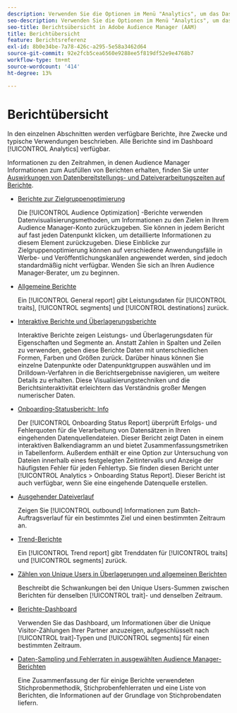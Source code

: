 ```yaml
---
description: Verwenden Sie die Optionen im Menü "Analytics", um das Dashboard und verschiedene Berichte anzuzeigen.
seo-description: Verwenden Sie die Optionen im Menü "Analytics", um das Dashboard und verschiedene Berichte in Adobe Audience Manager anzuzeigen (AAM).
seo-title: Berichtsübersicht in Adobe Audience Manager (AAM)
title: Berichtübersicht
feature: Berichtsreferenz
exl-id: 8b0e34be-7a78-426c-a295-5e58a3462d64
source-git-commit: 92e2fcb5cea6560e9288ee5f819df52e9e4768b7
workflow-type: tm+mt
source-wordcount: '414'
ht-degree: 13%

---
```


# Berichtübersicht

In den einzelnen Abschnitten werden verfügbare Berichte, ihre Zwecke und typische Verwendungen beschrieben. Alle Berichte sind im Dashboard [!UICONTROL Analytics] verfügbar.

Informationen zu den Zeitrahmen, in denen Audience Manager Informationen zum Ausfüllen von Berichten erhalten, finden Sie unter [Auswirkungen von Datenbereitstellungs- und Dateiverarbeitungszeiten auf Berichte](/help/using/reference/reporting-file-transfer-timeframe.md).

* [Berichte zur Zielgruppenoptimierung](/help/using/reporting/audience-optimization-reports/audience-optimization-reports.md)

   Die [!UICONTROL Audience Optimization] -Berichte verwenden Datenvisualisierungsmethoden, um Informationen zu den Zielen in Ihrem Audience Manager-Konto zurückzugeben. Sie können in jedem Bericht auf fast jeden Datenpunkt klicken, um detaillierte Informationen zu diesem Element zurückzugeben. Diese Einblicke zur Zielgruppenoptimierung können auf verschiedene Anwendungsfälle in Werbe- und Veröffentlichungskanälen angewendet werden, sind jedoch standardmäßig nicht verfügbar. Wenden Sie sich an Ihren Audience Manager-Berater, um zu beginnen.

* [Allgemeine Berichte](/help/using/reporting/general-reports.md)

   Ein [!UICONTROL General report] gibt Leistungsdaten für [!UICONTROL traits], [!UICONTROL segments] und [!UICONTROL destinations] zurück.

* [Interaktive Berichte und Überlagerungsberichte](/help/using/reporting/dynamic-reports/dynamic-reports.md)

   Interaktive Berichte zeigen Leistungs- und Überlagerungsdaten für Eigenschaften und Segmente an. Anstatt Zahlen in Spalten und Zeilen zu verwenden, geben diese Berichte Daten mit unterschiedlichen Formen, Farben und Größen zurück. Darüber hinaus können Sie einzelne Datenpunkte oder Datenpunktgruppen auswählen und im Drilldown-Verfahren in die Berichtsergebnisse navigieren, um weitere Details zu erhalten. Diese Visualisierungstechniken und die Berichtsinteraktivität erleichtern das Verständnis großer Mengen numerischer Daten.

* [Onboarding-Statusbericht: Info](/help/using/reporting/onboarding-status-report.md)

   Der [!UICONTROL Onboarding Status Report] überprüft Erfolgs- und Fehlerquoten für die Verarbeitung von Datensätzen in Ihren eingehenden Datenquellendateien. Dieser Bericht zeigt Daten in einem interaktiven Balkendiagramm an und bietet Zusammenfassungsmetriken in Tabellenform. Außerdem enthält er eine Option zur Untersuchung von Dateien innerhalb eines festgelegten Zeitintervalls und Anzeige der häufigsten Fehler für jeden Fehlertyp. Sie finden diesen Bericht unter [!UICONTROL Analytics > Onboarding Status Report]. Dieser Bericht ist auch verfügbar, wenn Sie eine eingehende Datenquelle erstellen.

* [Ausgehender Dateiverlauf](/help/using/reporting/outbound-history-report.md)

   Zeigen Sie [!UICONTROL outbound] Informationen zum Batch-Auftragsverlauf für ein bestimmtes Ziel und einen bestimmten Zeitraum an.

* [Trend-Berichte](/help/using/reporting/trend-reports.md)

   Ein [!UICONTROL Trend report] gibt Trenddaten für [!UICONTROL traits] und [!UICONTROL segments] zurück.

* [Zählen von Unique Users in Überlagerungen und allgemeinen Berichten](/help/using/reporting/unique-user-counts.md)

   Beschreibt die Schwankungen bei den Unique Users-Summen zwischen Berichten für denselben [!UICONTROL trait]- und denselben Zeitraum.

* [Berichte-Dashboard](/help/using/reporting/trend-reports.md)

   Verwenden Sie das Dashboard, um Informationen über die Unique Visitor-Zählungen Ihrer Partner anzuzeigen, aufgeschlüsselt nach [!UICONTROL trait]-Typen und [!UICONTROL segments] für einen bestimmten Zeitraum.

* [Daten-Sampling und Fehlerraten in ausgewählten Audience Manager-Berichten](/help/using/reporting/report-sampling.md)

   Eine Zusammenfassung der für einige Berichte verwendeten Stichprobenmethodik, Stichprobenfehlerraten und eine Liste von Berichten, die Informationen auf der Grundlage von Stichprobendaten liefern.
